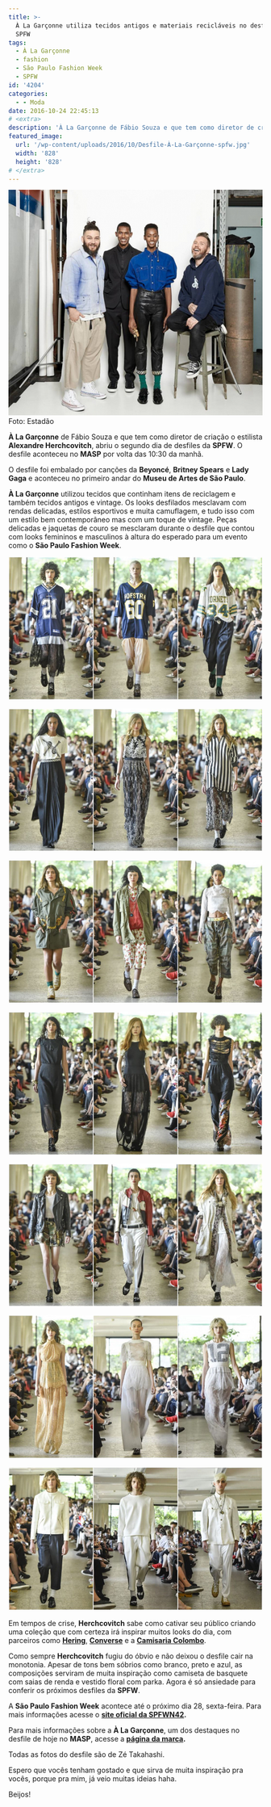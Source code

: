 ```yaml
---
title: >-
  À La Garçonne utiliza tecidos antigos e materiais recicláveis no desfile da
  SPFW
tags:
  - À La Garçonne
  - fashion
  - São Paulo Fashion Week
  - SPFW
id: '4204'
categories:
  - - Moda
date: 2016-10-24 22:45:13
# <extra>
description: 'À La Garçonne de Fábio Souza e que tem como diretor de criação o estilista Alexandre Herchcovitch, abriu o segundo dia de desfiles da SPFW. O desfile aconteceu no MASP por volta das 10:30 da manhã. O desfile foi embalado por canções da Beyoncé, Britney Spears e Lady Gaga e aconteceu no primeiro andar do Museu de Artes de São Paulo. À La Garçonne utilizou tecidos que continham itens de reciclagem e também tecidos antigos e vintage. Os looks desfilados mesclavam com rendas delicadas, estilos esportivos e muita camuflagem, e tudo isso com um estilo bem contemporâneo mas com um toque de vintage. Peças delicadas e jaquetas de couro se mesclaram durante o desfile que contou com looks femininos e masculinos à altura do esperado para um evento como o São Paulo Fashion Week. Em tempos de crise, Herchcovitch sabe &hellip;'
featured_image: 
  url: '/wp-content/uploads/2016/10/Desfile-À-La-Garçonne-spfw.jpg'
  width: '828'
  height: '828'
# </extra>
---
```


![Foto de Zé Takahashi para o Estadão](/wp-content/uploads/2016/10/Desfile-À-La-Garçonne-spfw.jpg) Foto: Estadão

**À La Garçonne** de Fábio Souza e que tem como diretor de criação o estilista **Alexandre Herchcovitch**, abriu o segundo dia de desfiles da **SPFW**. O desfile aconteceu no **MASP** por volta das 10:30 da manhã.

O desfile foi embalado por canções da **Beyoncé**, **Britney Spears** e **Lady Gaga** e aconteceu no primeiro andar do **Museu de Artes de São Paulo**.

**À La Garçonne** utilizou tecidos que continham itens de reciclagem e também tecidos antigos e vintage. Os looks desfilados mesclavam com rendas delicadas, estilos esportivos e muita camuflagem, e tudo isso com um estilo bem contemporâneo mas com um toque de vintage. Peças delicadas e jaquetas de couro se mesclaram durante o desfile que contou com looks femininos e masculinos à altura do esperado para um evento como o **São Paulo Fashion Week**.

![São Paulo Fashion Week 2016 - desfile - À La Garçonne](/wp-content/uploads/2016/10/à-la-garçonne-spfw-2016.jpg)

![Desfile À La Garçonne - spfw 2016](/wp-content/uploads/2016/10/à-la-garçonne-são-paulo-fashion-week-2016.jpg)

![à la garçonne - São Paulo Fashion Week](/wp-content/uploads/2016/10/são-paulo-fashion-week-à-la-garçonne.jpg)

![SPFW - à la garçonne - 2016](/wp-content/uploads/2016/10/à-la-garçone-são-paulo-fashion-week.jpg)

![desfile à la garçonne - são paulo fashion week](/wp-content/uploads/2016/10/spfw-à-la-garçonne.jpg)

![SPFW 2016 - À LA GARÇONNE](/wp-content/uploads/2016/10/desfile-à-la-garçonne-são-paulo-fashion-week-2016.jpg)

![À La Garçonne - São Paulo Fashion Week - 2016](/wp-content/uploads/2016/10/spfw2016-à-la-garçonne.jpg)

Em tempos de crise, **Herchcovitch** sabe como cativar seu público criando uma coleção que com certeza irá inspirar muitos looks do dia, com parceiros como [**Hering**](http://www.hering.com.br/store/), [**Converse**](http://converse.com.br/) e a [**Camisaria Colombo**](http://www.camisariacolombo.com.br/).

Como sempre **Herchcovitch** fugiu do óbvio e não deixou o desfile cair na monotonia. Apesar de tons bem sóbrios como branco, preto e azul, as composições serviram de muita inspiração como camiseta de basquete com saias de renda e vestido floral com parka. Agora é só ansiedade para conferir os próximos desfiles da **SPFW**.

A **São Paulo Fashion Week** acontece até o próximo dia 28, sexta-feira. Para mais informações acesse o **[site oficial da SPFWN42](http://ffw.uol.com.br/spfw/n42/).**

Para mais informações sobre a **À La Garçonne**, um dos destaques no desfile de hoje no **MASP**, acesse a **[página da marca](http://ffw.uol.com.br/desfiles/sao-paulo/n42/a-la-garconne/1613949/).**

Todas as fotos do desfile são de Zé Takahashi.

Espero que vocês tenham gostado e que sirva de muita inspiração pra vocês, porque pra mim, já veio muitas ideias haha.

Beijos!
